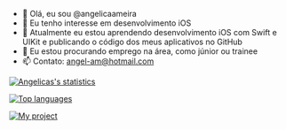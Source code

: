 - 👋 Olá, eu sou @angelicaameira
- 👀 Eu tenho interesse em desenvolvimento iOS
- 🌱 Atualmente eu estou aprendendo desenvolvimento iOS com Swift e UIKit e publicando o código dos meus aplicativos no GitHub
- 💞️ Eu estou procurando emprego na área, como júnior ou trainee
- 📫 Contato: angel-am@hotmail.com

[![Angelicas's statistics](https://github-readme-stats.vercel.app/api?username=angelicaameira)](https://github.com/angelicaameira)

[![Top languages](https://github-readme-stats.vercel.app/api/top-langs?username=angelicaameira)](https://github.com/angelicaameira)

[![My project](https://github-readme-stats.vercel.app/api/pin/?username=angelicaameira&repo=EasyDecision)](https://github.com/angelicaameira/EasyDecision)

<!---
angelicaameira/angelicaameira is a ✨ special ✨ repository because its `README.md` (this file) appears on your GitHub profile.
You can click the Preview link to take a look at your changes.
--->
